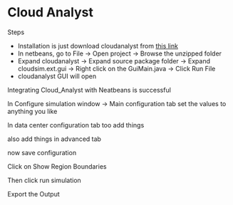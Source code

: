 # Cloud Analyst 

Steps
* Installation is just download cloudanalyst from [this link]()
* In netbeans, go to File -> Open project -> Browse the unzipped folder
* Expand cloudanalyst -> Expand source package folder -> Expand cloudsim.ext.gui -> Right click on the GuiMain.java -> Click Run File
* cloudanalyst GUI will open

Integrating Cloud_Analyst with Neatbeans is successful

In Configure simulation window -> Main configuration tab set the values to anything you like

In data center configuration tab too add things

also add things in advanced tab

now save configuration

Click on Show Region Boundaries

Then click run simulation

Export the Output
